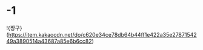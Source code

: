 # -1
!{짱구}(https://item.kakaocdn.net/do/c620e34ce78db64b44ff1e422a35e2787154249a3890514a43687a85e6b6cc82)
